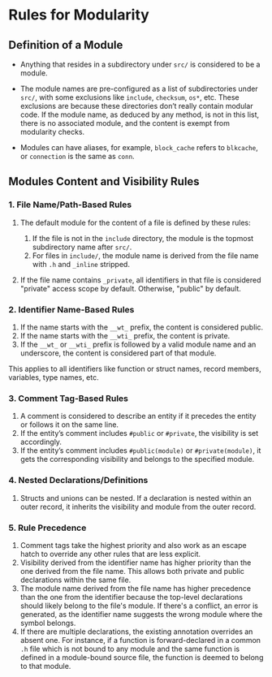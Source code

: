 # Rules for Modularity

## Definition of a Module

* Anything that resides in a subdirectory under `src/` is considered to be a module.

* The module names are pre-configured as a list of subdirectories under `src/`, with some exclusions like `include`, `checksum`, `os*`, etc. These exclusions are because these directories don’t really contain modular code. If the module name, as deduced by any method, is not in this list, there is no associated module, and the content is exempt from modularity checks.

* Modules can have aliases, for example, `block_cache` refers to `blkcache`, or `connection` is the same as `conn`.

## Modules Content and Visibility Rules

### 1. File Name/Path-Based Rules

1. The default module for the content of a file is defined by these rules:
   1. If the file is not in the `include` directory, the module is the topmost subdirectory name after `src/`.
   2. For files in `include/`, the module name is derived from the file name with `.h` and `_inline` stripped.

2. If the file name contains `_private`, all identifiers in that file is considered "private" access scope by default. Otherwise, "public" by default.


### 2. Identifier Name-Based Rules

1. If the name starts with the `__wt_` prefix, the content is considered public.
2. If the name starts with the `__wti_` prefix, the content is private.
3. If the `__wt_` or `__wti_` prefix is followed by a valid module name and an underscore, the content is considered part of that module.

This applies to all identifiers like function or struct names, record members, variables, type names, etc.

### 3. Comment Tag-Based Rules

1. A comment is considered to describe an entity if it precedes the entity or follows it on the same line.
2. If the entity’s comment includes `#public` or `#private`, the visibility is set accordingly.
3. If the entity’s comment includes `#public(module)` or `#private(module)`, it gets the corresponding visibility and belongs to the specified module.

### 4. Nested Declarations/Definitions

1. Structs and unions can be nested. If a declaration is nested within an outer record, it inherits the visibility and module from the outer record.

### 5. Rule Precedence

1. Comment tags take the highest priority and also work as an escape hatch to override any other rules that are less explicit.
2. Visibility derived from the identifier name has higher priority than the one derived from the file name. This allows both private and public declarations within the same file.
3. The module name derived from the file name has higher precedence than the one from the identifier because the top-level declarations should likely belong to the file's module. If there's a conflict, an error is generated, as the identifier name suggests the wrong module where the symbol belongs.
4. If there are multiple declarations, the existing annotation overrides an absent one. For instance, if a function is forward-declared in a common `.h` file which is not bound to any module and the same function is defined in a module-bound source file, the function is deemed to belong to that module.
